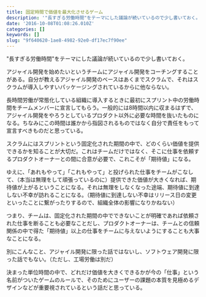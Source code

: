 ```yaml
---
title: 固定時間で価値を最大化させるゲーム
description: '"長すぎる労働時間"をテーマにした議論が続いているので少し書いておく。'
date: '2016-10-08T01:08:26.010Z'
categories: []
keywords: []
slug: "9f640620-1ae8-4982-92e0-df17ec7f90ee"
---
```

"長すぎる労働時間"をテーマにした議論が続いているので少し書いておく。

アジャイル開発を始めたいというチームにアジャイル開発をコーチングすることがある。自分が教えるアジャイル開発のベースはあくまでスクラムで、それはスクラムが導入しやすいパッケージングされているからに他ならない。

長時間労働が常態化している組織に導入するときに最初にスプリント中の労働時間をチームメンバーに宣言してもらう。一般的には8時間以内に収まるはずで、アジャイル開発をやろうとしているプロダクト以外に必要な時間を抜いたものになる。ちなみにこの時間は誰かから指図されるものではなく自分で責任をもって宣言すべきものだと思っている。

スクラムにはスプリントという固定化された期間の中で、どのくらい価値を提供できるかを知ることが大切だ。これはチームだけではなく、そこに仕事を依頼するプロダクトオーナーとの間に合意が必要で、これこそが「期待値」になる。

ゆえに、「あれもやって」「これもやって」と投げられた仕事をチームがこなして、（本当は無理をして頑張っているのに）提供できた価値が大きくなれば、期待値が上がるということになる。それは無理をしなくなった途端、期待値に到達しない不幸が訪れることになる。（期待値に到達しない不幸はリリース日の変更といったことに繋がったりするので、組織全体の影響になりかねない）

つまり、チームは、固定化された期間の中でできないことが明確であれば依頼された仕事を断ることも必要なことだし、プロダクトオーナーは、チームとの信頼関係の中で得た「期待値」以上の仕事をチームに与えないようにすることも大事なことになる。

別にこんなこと、アジャイル開発に限った話ではないし、ソフトウェア開発に限った話でもない。（ただし、工場労働は別だ）

決まった単位時間の中で、どれだけ価値を大きくできるかが今の「仕事」という名前がついたゲームのルールで、そのためにユーザーの課題の本質を見極めるデザインなどが重要視されているという話だと思っている。